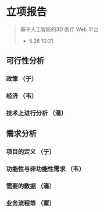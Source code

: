 # 立项报告
> 基于人工智能的3D 医疗 Web 平台
> - 5.26 10:21
## 可行性分析
### 政策 （于）
### 经济 （韦）
### 技术上进行分析 （潘）
## 需求分析 
### 项目的定义 （于）
### 功能性与非功能性需求 （韦）
### 需要的数据 （潘）
### 业务流程等 （覃）